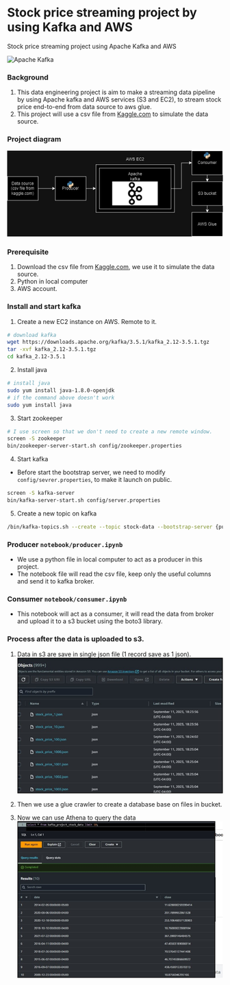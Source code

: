 # Stock price streaming project by using Kafka and AWS
Stock price streaming project using Apache Kafka and AWS

![Apache Kafka](https://images.g2crowd.com/uploads/product/image/social_landscape/social_landscape_809aa88d3571ee805a47d8fb156ba412/apache-kafka.jpg)

### Background
1. This data engineering project is aim to make a streaming data pipeline by using Apache kafka and AWS services (S3 and EC2), to stream stock price end-to-end from data source to aws glue.
2. This project will use a csv file from [Kaggle.com](https://github.com/taijackt/stock-price-streaming-project/blob/main/screenshots/project_diagram.jpg?raw=true) to simulate the data source.

### Project diagram
![diagram](https://github.com/taijackt/stock-price-streaming-project/blob/main/screenshots/project_diagram.jpg?raw=true)

### Prerequisite
1. Download the csv file from [Kaggle.com](https://www.kaggle.com/datasets/nelgiriyewithana/world-stock-prices-daily-updating), we use it to simulate the data source.
2. Python in local computer
3. AWS account.

### Install and start kafka
1. Create a new EC2 instance on AWS. Remote to it.
```bash
# download kafka 
wget https://downloads.apache.org/kafka/3.5.1/kafka_2.12-3.5.1.tgz
tar -xvf kafka_2.12-3.5.1.tgz
cd kafka_2.12-3.5.1
```

2. Install java
```bash
# install java
sudo yum install java-1.8.0-openjdk 
# if the command above doesn't work
sudo yum install java
```

3. Start zookeeper
```bash
# I use screen so that we don't need to create a new remote window.
screen -S zookeeper
bin/zookeeper-server-start.sh config/zookeeper.properties
```

4. Start kafka
- Before start the bootstrap server, we need to modify `config/sevrer.properties`, to make it launch on public.
```bash
screen -S kafka-server
bin/kafka-server-start.sh config/server.properties
```

5. Create a new topic on kafka
```bash
/bin/kafka-topics.sh --create --topic stock-data --bootstrap-server {public_ip_of_ec2}:9092
```

### Producer `notebook/producer.ipynb`
- We use a python file in local computer to act as a producer in this project.
- The notebook file will read the csv file, keep only the useful columns and send it to kafka broker.

### Consumer `notebook/consumer.ipynb`
- This notebook will act as a consumer, it will read the data from broker and upload it to a s3 bucket using the boto3 library.

### Process after the data is uploaded to s3.
1. Data in s3 are save in single json file (1 record save as 1 json).
![s3](https://github.com/taijackt/stock-price-streaming-project/blob/main/screenshots/s3.jpg)

2. Then we use a glue crawler to create a database base on files in bucket.

3. Now we can use Athena to query the data
![athena](https://github.com/taijackt/stock-price-streaming-project/blob/main/screenshots/athena.jpg)
